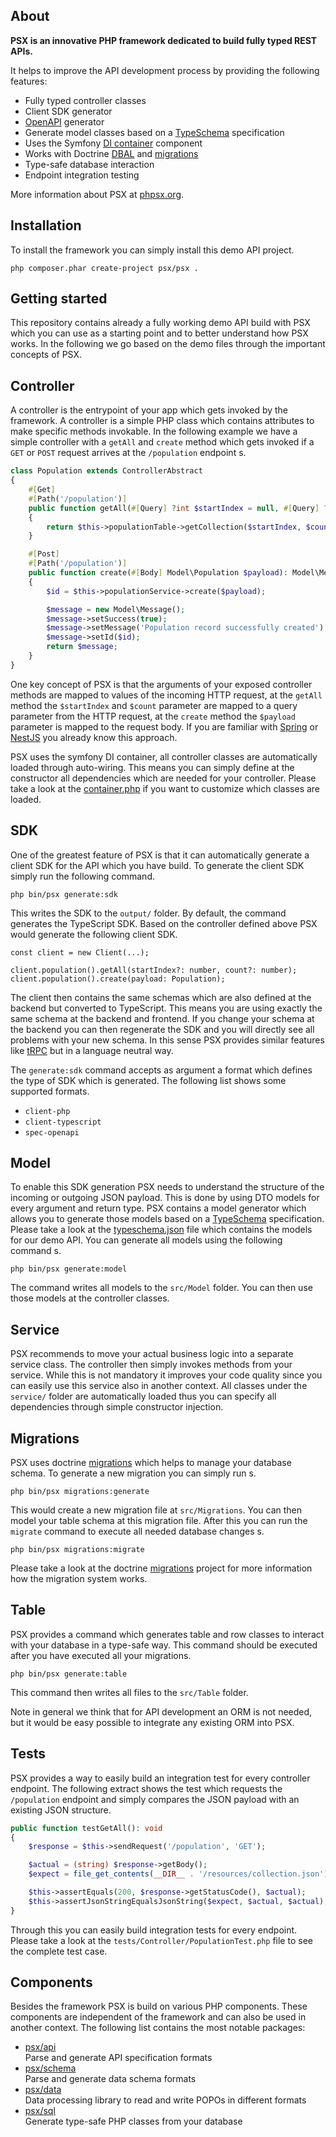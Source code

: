 
## About

__PSX is an innovative PHP framework dedicated to build fully typed REST APIs.__

It helps to improve the API development process by providing the following features:

* Fully typed controller classes
* Client SDK generator
* [OpenAPI](https://www.openapis.org/) generator
* Generate model classes based on a [TypeSchema](https://typeschema.org/) specification
* Uses the Symfony [DI container](https://github.com/symfony/dependency-injection) component
* Works with Doctrine [DBAL](https://github.com/doctrine/dbal) and [migrations](https://github.com/doctrine/migrations)
* Type-safe database interaction
* Endpoint integration testing

More information about PSX at [phpsx.org](https://phpsx.org/).

## Installation

To install the framework you can simply install this demo API project.

    php composer.phar create-project psx/psx .

## Getting started

This repository contains already a fully working demo API build with PSX which you can use as a starting point and to
better understand how PSX works. In the following we go based on the demo files through the important concepts of PSX.

## Controller

A controller is the entrypoint of your app which gets invoked by the framework. A controller is a simple PHP class which
contains attributes to make specific methods invokable. In the following example we have a simple controller with a
`getAll` and `create` method which gets invoked if a `GET` or `POST` request arrives at the `/population` endpoint s.

```php
class Population extends ControllerAbstract
{
    #[Get]
    #[Path('/population')]
    public function getAll(#[Query] ?int $startIndex = null, #[Query] ?int $count = null): Model\PopulationCollection
    {
        return $this->populationTable->getCollection($startIndex, $count);
    }

    #[Post]
    #[Path('/population')]
    public function create(#[Body] Model\Population $payload): Model\Message
    {
        $id = $this->populationService->create($payload);

        $message = new Model\Message();
        $message->setSuccess(true);
        $message->setMessage('Population record successfully created');
        $message->setId($id);
        return $message;
    }
}
```

One key concept of PSX is that the arguments of your exposed controller methods are mapped to values of the incoming
HTTP request, at the `getAll` method the `$startIndex` and `$count` parameter are mapped to a query parameter from the
HTTP request, at the `create` method the `$payload` parameter is mapped to the request body. If you are familiar with
[Spring](https://spring.io/) or [NestJS](https://nestjs.com/) you already know this approach.

PSX uses the symfony DI container, all controller classes are automatically loaded through auto-wiring. This means
you can simply define at the constructor all dependencies which are needed for your controller. Please take a look at
the [container.php](resources/container.php) if you want to customize which classes are loaded.

## SDK

One of the greatest feature of PSX is that it can automatically generate a client SDK for the API which you have build.
To generate the client SDK simply run the following command.

```
php bin/psx generate:sdk
```

This writes the SDK to the `output/` folder. By default, the command generates the TypeScript SDK. Based on the
controller defined above PSX would generate the following client SDK.

```
const client = new Client(...);

client.population().getAll(startIndex?: number, count?: number);
client.population().create(payload: Population);
```

The client then contains the same schemas which are also defined at the backend but converted to TypeScript. This means
you are using exactly the same schema at the backend and frontend. If you change your schema at the backend you can then
regenerate the SDK and you will directly see all problems with your new schema. In this sense PSX provides similar
features like [tRPC](https://trpc.io/) but in a language neutral way.

The `generate:sdk` command accepts as argument a format which defines the type of SDK which is generated. The following
list shows some supported formats.

* `client-php`
* `client-typescript`
* `spec-openapi`

## Model

To enable this SDK generation PSX needs to understand the structure of the incoming or outgoing JSON payload. This is
done by using DTO models for every argument and return type. PSX contains a model generator which allows you to generate
those models based on a [TypeSchema](https://typeschema.org/) specification. Please take a look at the
[typeschema.json](./resources/typeschema.json) file which contains the models for our demo API. You can generate all
models using the following command s.

```
php bin/psx generate:model
```

The command writes all models to the `src/Model` folder. You can then use those models at the controller classes.

## Service

PSX recommends to move your actual business logic into a separate service class. The controller then simply invokes
methods from your service. While this is not mandatory it improves your code quality since you can easily use this
service also in another context. All classes under the `service/` folder are automatically loaded thus you can specify
all dependencies through simple constructor injection.

## Migrations

PSX uses doctrine [migrations](https://github.com/doctrine/migrations/) which helps to manage your database schema. To
generate a new migration you can simply run s.

```
php bin/psx migrations:generate
```

This would create a new migration file at `src/Migrations`. You can then model your table schema at this migration file.
After this you can run the `migrate` command to execute all needed database changes s.

```
php bin/psx migrations:migrate
```

Please take a look at the doctrine [migrations](https://github.com/doctrine/migrations/) project for more information
how the migration system works.

## Table

PSX provides a command which generates table and row classes to interact with your database in a type-safe way. This
command should be executed after you have executed all your migrations.

```
php bin/psx generate:table
```

This command then writes all files to the `src/Table` folder.

Note in general we think that for API development an ORM is not needed, but it would be easy possible to integrate any
existing ORM into PSX.

## Tests

PSX provides a way to easily build an integration test for every controller endpoint. The following extract shows the
test which requests the `/population` endpoint and simply compares the JSON payload with an existing JSON structure. 

```php
public function testGetAll(): void
{
    $response = $this->sendRequest('/population', 'GET');

    $actual = (string) $response->getBody();
    $expect = file_get_contents(__DIR__ . '/resources/collection.json');

    $this->assertEquals(200, $response->getStatusCode(), $actual);
    $this->assertJsonStringEqualsJsonString($expect, $actual, $actual);
}
```

Through this you can easily build integration tests for every endpoint. Please take a look at the
`tests/Controller/PopulationTest.php` file to see the complete test case.

## Components

Besides the framework PSX is build on various PHP components. These components are independent of the framework and can
also be used in another context. The following list contains the most notable packages:

- [psx/api](https://github.com/apioo/psx-api)  
  Parse and generate API specification formats
- [psx/schema](https://github.com/apioo/psx-schema)  
  Parse and generate data schema formats
- [psx/data](https://github.com/apioo/psx-data)  
  Data processing library to read and write POPOs in different formats
- [psx/sql](https://github.com/apioo/psx-sql)  
  Generate type-safe PHP classes from your database
